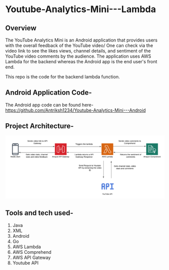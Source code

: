 # Youtube-Analytics-Mini---Lambda

## Overview
The YouTube Analytics Mini is an Android application that provides users with the overall feedback of the YouTube video/ One can check via the video link to see the likes views, channel details, and sentiment of the YouTube video comments by the audience. The application uses AWS Lambda for the backend whereas the Android app is the end user's front end.

This repo is the code for the backend lambda function.

## Android Application Code-
The Android app code can be found here- https://github.com/Antriksh1234/Youtube-Analytics-Mini---Android

## Project Architecture-
![Alt text](./youtube_analytics.png)

## Tools and tech used-
1. Java
2. XML
3. Android
4. Go
5. AWS Lambda
6. AWS Comprehend
7. AWS API Gateway
8. Youtube API
